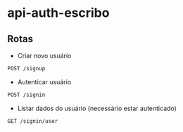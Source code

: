 # api-auth-escribo

## Rotas
- Criar novo usuário
```bash
POST /signup
```

- Autenticar usuário
```bash
POST /signin
```

- Listar dados do usuário (necessário estar autenticado)
```bash
GET /signin/user
```
